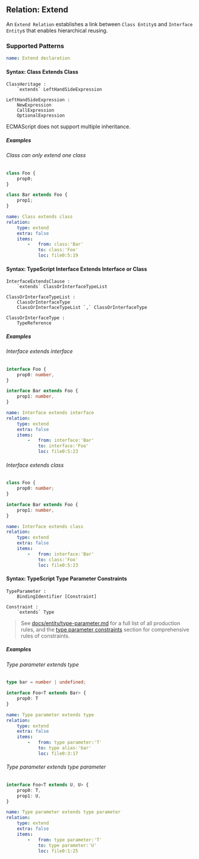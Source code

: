 ## Relation: Extend

An `Extend Relation` establishes a link between `Class Entity`s
and `Interface Entity`s that enables hierarchical reusing.

### Supported Patterns

```yaml
name: Extend declaration
```

#### Syntax: Class Extends Class

```text
ClassHeritage :
    `extends` LeftHandSideExpression

LeftHandSideExpression :
    NewExpression
    CallExpression
    OptionalExpression
```

ECMAScript does not support multiple inheritance.

##### Examples

###### Class can only extend one class

```js
class Foo {
    prop0;
}

class Bar extends Foo {
    prop1;
}
```

```yaml
name: Class extends class
relation:
    type: extend
    extra: false
    items:
        -   from: class:'Bar'
            to: class:'Foo'
            loc: file0:5:19
```

#### Syntax: TypeScript Interface Extends Interface or Class

```text
InterfaceExtendsClause :
    `extends` ClassOrInterfaceTypeList

ClassOrInterfaceTypeList :
    ClassOrInterfaceType
    ClassOrInterfaceTypeList `,` ClassOrInterfaceType

ClassOrInterfaceType :
    TypeReference
```

##### Examples

###### Interface extends interface

```ts
interface Foo {
    prop0: number,
}

interface Bar extends Foo {
    prop1: number,
}
```

```yaml
name: Interface extends interface
relation:
    type: extend
    extra: false
    items:
        -   from: interface:'Bar'
            to: interface:'Foo'
            loc: file0:5:23
```

###### Interface extends class

```ts
class Foo {
    prop0: number;
}

interface Bar extends Foo {
    prop1: number,
}
```

```yaml
name: Interface extends class
relation:
    type: extend
    extra: false
    items:
        -   from: interface:'Bar'
            to: class:'Foo'
            loc: file0:5:23
```

#### Syntax: TypeScript Type Parameter Constraints

```text
TypeParameter :
    BindingIdentifier [Constraint]

Constraint :
    `extends` Type
```

[//]: # (@formatter:off)
> See
> [docs/entity/type-parameter.md](../entity/type-parameter.md#supplemental-production-rules)
> for a full list of all production rules, and
> the [type parameter constraints](../entity/type-parameter.md#semantic-type-parameter-constraints)
> section for comprehensive rules of constraints.

[//]: # (@formatter:on)

##### Examples

###### Type parameter extends type

```ts
type bar = number | undefined;

interface Foo<T extends Bar> {
    prop0: T
}
```

```yaml
name: Type parameter extends type
relation:
    type: extend
    extra: false
    items:
        -   from: type parameter:'T'
            to: type alias:'bar'
            loc: file0:3:17
```

###### Type parameter extends type parameter

```ts
interface Foo<T extends U, U> {
    prop0: T,
    prop1: U,
}
```

```yaml
name: Type parameter extends type parameter
relation:
    type: extend
    extra: false
    items:
        -   from: type parameter:'T'
            to: type parameter:'U'
            loc: file0:1:25
```
